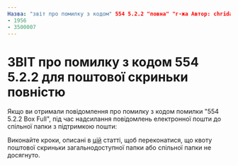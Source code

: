 ```yaml
---
Назва: "звіт про помилку з кодом" 554 5.2.2 "повна" "г-жа Автор: chrida Автор: chrida Manager: dansimp MS. Date: 04/21/2020 MS. аудиторія: ITPro MS. Рубрика: стаття пані служба: o365-адміністрування РОБОТІВ: NOINDEX, NOFOLLOW localization_priority: Normal MS. Настроювана: 
- 1956
- 3500007
---
```


# <a name="ndr-with-error-code-554-522-mailbox-full"></a>ЗВІТ про помилку з кодом 554 5.2.2 для поштової скриньки повністю

Якщо ви отримали повідомлення про помилку з кодом помилки "554 5.2.2 Box Full", під час надсилання повідомлень електронної пошти до спільної папки з підтримкою пошти:  

Виконайте кроки, описані в [цій](https://aka.ms/554522) статті, щоб переконатися, що квоту поштової скриньки загальнодоступної папки або спільної папки не досягнуто.
